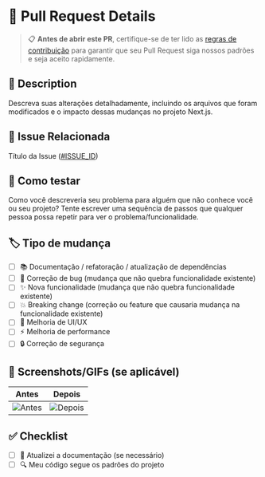 # 🚀 Pull Request Details

> 📋 **Antes de abrir este PR**, certifique-se de ter lido as [regras de contribuição](../CONTRIBUTING.md) para garantir que seu Pull Request siga nossos padrões e seja aceito rapidamente.

## 📝 Description

Descreva suas alterações detalhadamente, incluindo os arquivos que foram modificados e o impacto dessas mudanças no projeto Next.js.

## 🔗 Issue Relacionada 

Título da Issue ([#ISSUE_ID](http://github.com/link_for_issue))

## 🧪 Como testar

  Como você descreveria seu problema para alguém que não conhece você ou seu projeto?
  Tente escrever uma sequência de passos que qualquer pessoa possa repetir para ver o problema/funcionalidade.

## 🏷️ Tipo de mudança

<!--- Que tipos de mudanças seu código introduz? Marque um `x` em todas as caixas que se aplicam: -->

- [ ] 📚 Documentação / refatoração / atualização de dependências
- [ ] 🐛 Correção de bug (mudança que não quebra funcionalidade existente)
- [ ] ✨ Nova funcionalidade (mudança que não quebra funcionalidade existente)
- [ ] 💥 Breaking change (correção ou feature que causaria mudança na funcionalidade existente)
- [ ] 🎨 Melhoria de UI/UX
- [ ] ⚡ Melhoria de performance
- [ ] 🔒 Correção de segurança

## 📱 Screenshots/GIFs (se aplicável)

<!--- Adicione screenshots ou GIFs para mudanças visuais -->

| Antes | Depois |
|-------|--------|
| ![Antes](url) | ![Depois](url) |

## ✅ Checklist

- [ ] 📖 Atualizei a documentação (se necessário)
- [ ] 🔍 Meu código segue os padrões do projeto
